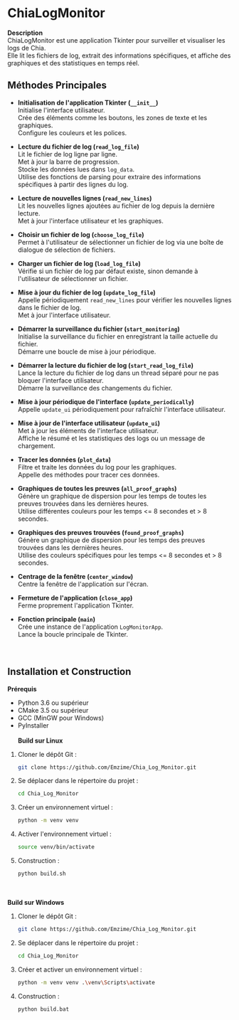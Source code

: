 # ChiaLogMonitor

**Description**  
ChiaLogMonitor est une application Tkinter pour surveiller et visualiser les logs de Chia.  
Elle lit les fichiers de log, extrait des informations spécifiques, et affiche des graphiques et des statistiques en temps réel.



## Méthodes Principales

- **Initialisation de l'application Tkinter (`__init__`)**  
  Initialise l'interface utilisateur.  
  Crée des éléments comme les boutons, les zones de texte et les graphiques.  
  Configure les couleurs et les polices.

- **Lecture du fichier de log (`read_log_file`)**  
  Lit le fichier de log ligne par ligne.  
  Met à jour la barre de progression.  
  Stocke les données lues dans `log_data`.  
  Utilise des fonctions de parsing pour extraire des informations spécifiques à partir des lignes du log.

- **Lecture de nouvelles lignes (`read_new_lines`)**  
  Lit les nouvelles lignes ajoutées au fichier de log depuis la dernière lecture.  
  Met à jour l'interface utilisateur et les graphiques.

- **Choisir un fichier de log (`choose_log_file`)**  
  Permet à l'utilisateur de sélectionner un fichier de log via une boîte de dialogue de sélection de fichiers.

- **Charger un fichier de log (`load_log_file`)**  
  Vérifie si un fichier de log par défaut existe, sinon demande à l'utilisateur de sélectionner un fichier.

- **Mise à jour du fichier de log (`update_log_file`)**  
  Appelle périodiquement `read_new_lines` pour vérifier les nouvelles lignes dans le fichier de log.  
  Met à jour l'interface utilisateur.

- **Démarrer la surveillance du fichier (`start_monitoring`)**  
  Initialise la surveillance du fichier en enregistrant la taille actuelle du fichier.  
  Démarre une boucle de mise à jour périodique.

- **Démarrer la lecture du fichier de log (`start_read_log_file`)**  
  Lance la lecture du fichier de log dans un thread séparé pour ne pas bloquer l'interface utilisateur.  
  Démarre la surveillance des changements du fichier.

- **Mise à jour périodique de l'interface (`update_periodically`)**  
  Appelle `update_ui` périodiquement pour rafraîchir l'interface utilisateur.

- **Mise à jour de l'interface utilisateur (`update_ui`)**  
  Met à jour les éléments de l'interface utilisateur.  
  Affiche le résumé et les statistiques des logs ou un message de chargement.

- **Tracer les données (`plot_data`)**  
  Filtre et traite les données du log pour les graphiques.  
  Appelle des méthodes pour tracer ces données.

- **Graphiques de toutes les preuves (`all_proof_graphs`)**  
  Génère un graphique de dispersion pour les temps de toutes les preuves trouvées dans les dernières heures.  
  Utilise différentes couleurs pour les temps <= 8 secondes et > 8 secondes.

- **Graphiques des preuves trouvées (`found_proof_graphs`)**  
  Génère un graphique de dispersion pour les temps des preuves trouvées dans les dernières heures.  
  Utilise des couleurs spécifiques pour les temps <= 8 secondes et > 8 secondes.

- **Centrage de la fenêtre (`center_window`)**  
  Centre la fenêtre de l'application sur l'écran.

- **Fermeture de l'application (`close_app`)**  
  Ferme proprement l'application Tkinter.

- **Fonction principale (`main`)**  
  Crée une instance de l'application `LogMonitorApp`.  
  Lance la boucle principale de Tkinter.
<br><br><br>
## Installation et Construction

**Prérequis**  
- Python 3.6 ou supérieur  
- CMake 3.5 ou supérieur  
- GCC (MinGW pour Windows)  
- PyInstaller
<br><br>
**Build sur Linux**  
1. Cloner le dépôt Git :  
   ```bash
   git clone https://github.com/Emzime/Chia_Log_Monitor.git
2. Se déplacer dans le répertoire du projet :
   ```bash
   cd Chia_Log_Monitor       
3. Créer un environnement virtuel :
   ```bash
   python -m venv venv       
4. Activer l'environnement virtuel :
   ```bash
   source venv/bin/activate       
5. Construction :
   ```bash
   python build.sh
<br><br>
**Build sur Windows**  
1. Cloner le dépôt Git :  
   ```bash
   git clone https://github.com/Emzime/Chia_Log_Monitor.git       
2. Se déplacer dans le répertoire du projet :
   ```bash
   cd Chia_Log_Monitor
3. Créer et activer un environnement virtuel :
   ```bash
   python -m venv venv .\venv\Scripts\activate
4. Construction :
   ```bash
   python build.bat

